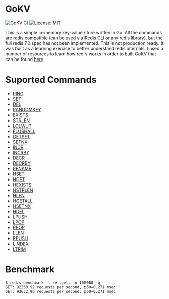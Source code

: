 # GoKV
![GoKV CI](https://github.com/idugan100/GoKV/actions/workflows/main.yml/badge.svg)
[![License: MIT](https://img.shields.io/badge/License-MIT-yellow.svg)](https://opensource.org/licenses/MIT)


This is a simple in-memory key-value store written in Go. All the commands are redis compatible (can be used via Redis CLI or any redis library), but the full redis 7.0 spec has not been implemented. This is not production ready. It was built as a learning exercise to better understand redis internals. I used a number of resources to learn how redis works in order to built GoKV that can be found [here](./Resources.MD).

# Suported Commands
- [PING](https://redis.io/docs/latest/commands/ping/)
- [SET](https://redis.io/docs/latest/commands/set/)
- [DEL](https://redis.io/docs/latest/commands/del/)
- [RANDOMKEY](https://redis.io/docs/latest/commands/randomkey/)
- [EXISTS](https://redis.io/docs/latest/commands/exists/)
- [STRLEN](https://redis.io/docs/latest/commands/strlen/)
- [LOLWUT](https://redis.io/docs/latest/commands/lolwut/)
- [FLUSHALL](https://redis.io/docs/latest/commands/flushall/)
- [GETSET](https://redis.io/docs/latest/commands/getset/)
- [SETNX](https://redis.io/docs/latest/commands/setnx/)
- [INCR](https://redis.io/docs/latest/commands/incr/)
- [INCRBY](https://redis.io/docs/latest/commands/incrby/)
- [DECR](https://redis.io/docs/latest/commands/decr/)
- [DECRBY](https://redis.io/docs/latest/commands/decrby/)
- [RENAME](https://redis.io/docs/latest/commands/rename/)
- [HSET](https://redis.io/docs/latest/commands/hset/)
- [HGET](https://redis.io/docs/latest/commands/hget/)
- [HEXISTS](https://redis.io/docs/latest/commands/hexists/)
- [HSTRLEN](https://redis.io/docs/latest/commands/hstrlen/)
- [HLEN](https://redis.io/docs/latest/commands/hlen/)
- [HGETALL](https://redis.io/docs/latest/commands/hgetall/)
- [HSETNX](https://redis.io/docs/latest/commands/hsetnx/)
- [HDEL](https://redis.io/docs/latest/commands/hdel/)
- [LPUSH](https://redis.io/docs/latest/commands/lpush/)
- [LPOP](https://redis.io/docs/latest/commands/lpop/)
- [RPOP](https://redis.io/docs/latest/commands/rpop/)
- [LLEN](https://redis.io/docs/latest/commands/llen/)
- [RPUSH](https://redis.io/docs/latest/commands/rpush/)
- [LINDEX](https://redis.io/docs/latest/commands/lindex/)
- [LTRIM](https://redis.io/docs/latest/commands/ltrim/)


# Benchmark
```
$ redis-benchmark -t set,get, -n 100000 -q                                                                                                                               
SET: 92250.92 requests per second, p50=0.271 msec
GET: 93632.96 requests per second, p50=0.271 msec  
```
